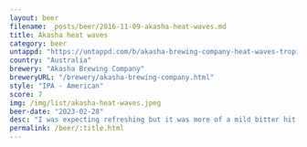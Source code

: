 ```yaml
---
layout: beer
filename: _posts/beer/2016-11-09-akasha-heat-waves.md
title: Akasha heat waves
category: beer
untappd: "https://untappd.com/b/akasha-brewing-company-heat-waves-tropical-ipa/5149500"
country: "Australia"
brewery: "Akasha Brewing Company"
breweryURL: "/brewery/akasha-brewing-company.html"
style: "IPA - American"
score: 7
img: /img/list/akasha-heat-waves.jpeg
beer-date: "2023-02-28"
desc: "I was expecting refreshing but it was more of a mild bitter hit. Feels like it’s missing something"
permalink: /beer/:title.html
---
```

